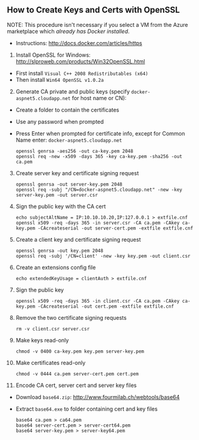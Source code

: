 ## How to Create Keys and Certs with OpenSSL

NOTE: This procedure isn't necessary if you select a VM from the Azure marketplace which *already has Docker installed*.

- Instructions: http://docs.docker.com/articles/https

1. Install OpenSSL for Windows: http://slproweb.com/products/Win32OpenSSL.html
  + First install `Visual C++ 2008 Redistributables (x64)`
  + Then install `Win64 OpenSSL v1.0.2a`
  
2. Generate CA private and public keys (specify `docker-aspnet5.cloudapp.net` for host name or CN):
  + Create a folder to contain the certificates
  + Use any password when prompted
  + Press Enter when prompted for certificate info,
    except for Common Name enter: `docker-aspnet5.cloudapp.net`
    
    ```
    openssl genrsa -aes256 -out ca-key.pem 2048
    openssl req -new -x509 -days 365 -key ca-key.pem -sha256 -out ca.pem
    ```
    
3. Create server key and certificate signing request

    ```
    openssl genrsa -out server-key.pem 2048
    openssl req -subj "/CN=docker-aspnet5.cloudapp.net" -new -key server-key.pem -out server.csr
    ```
    
4. Sign the public key with the CA cert

    ```
    echo subjectAltName = IP:10.10.10.20,IP:127.0.0.1 > extfile.cnf
    openssl x509 -req -days 365 -in server.csr -CA ca.pem -CAkey ca-key.pem -CAcreateserial -out server-cert.pem -extfile extfile.cnf
    ```
    
5. Create a client key and certificate signing request

    ```
    openssl genrsa -out key.pem 2048
    openssl req -subj '/CN=client' -new -key key.pem -out client.csr
    ```
    
6. Create an extensions config file

    ```
    echo extendedKeyUsage = clientAuth > extfile.cnf
    ```

7. Sign the public key

    ```
    openssl x509 -req -days 365 -in client.csr -CA ca.pem -CAkey ca-key.pem -CAcreateserial -out cert.pem -extfile extfile.cnf
    ```
    
8. Remove the two certificate signing requests

    ```
    rm -v client.csr server.csr
    ```
    
9. Make keys read-only

    ```
    chmod -v 0400 ca-key.pem key.pem server-key.pem
    ```
    
10. Make certificates read-only

    ```
    chmod -v 0444 ca.pem server-cert.pem cert.pem
    ```
    
11. Encode CA cert, server cert and server key files

  + Download `base64.zip`: http://www.fourmilab.ch/webtools/base64
  + Extract `base64.exe` to folder containing cert and key files
  
    ```
    base64 ca.pem > ca64.pem
    base64 server-cert.pem > server-cert64.pem
    base64 server-key.pem > server-key64.pem
    ```


